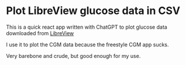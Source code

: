 # Plot LibreView glucose data in CSV

This is a quick react app written with ChatGPT to plot glucose data downloaded
from [LibreView](https://www.libreview.com/)

I use it to plot the CGM data because the freestyle CGM app sucks.

Very barebone and crude, but good enough for my use.
